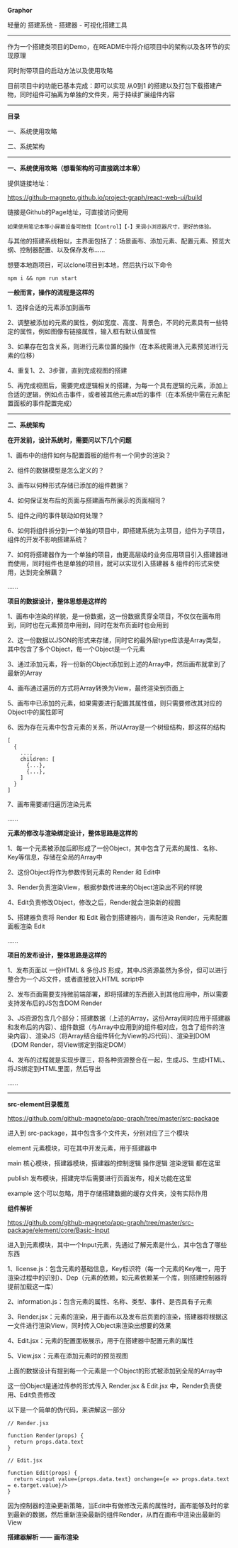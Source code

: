 **Graphor**

轻量的 搭建系统 - 搭建器 - 可视化搭建工具

---

作为一个搭建类项目的Demo，在README中将介绍项目中的架构以及各环节的实现原理

同时附带项目的启动方法以及使用攻略

目前项目中的功能已基本完成：即可以实现 从0到1 的搭建以及打包下载搭建产物，同时组件可抽离为单独的文件夹，用于持续扩展组件内容

---

**目录**

一、系统使用攻略

二、系统架构

---

**一、系统使用攻略（想看架构的可直接跳过本章）**

提供链接地址：

https://github-magneto.github.io/project-graph/react-web-ui/build

链接是Github的Page地址，可直接访问使用


    如果使用笔记本等小屏幕设备可按住【Control】【-】来调小浏览器尺寸，更好的体验。


与其他的搭建系统相似，主界面包括了：场景画布、添加元素、配置元素、预览大纲、控制器配置、以及保存发布......

想要本地跑项目，可以clone项目到本地，然后执行以下命令

    npm i && npm run start

**一般而言，操作的流程是这样的**

1、选择合适的元素添加到画布

2、调整被添加的元素的属性，例如宽度、高度、背景色，不同的元素具有一些特定的属性，例如图像有链接属性，输入框有默认值属性

3、如果存在包含关系，则进行元素位置的操作（在本系统需进入元素预览进行元素的位移）

4、重复1、2、3步骤，直到完成视图的搭建

5、再完成视图后，需要完成逻辑相关的搭建，为每一个具有逻辑的元素，添加上合适的逻辑，例如点击事件，或者被其他元素at后的事件（在本系统中需在元素配置面板的事件配置完成）

---

**二、系统架构**

**在开发前，设计系统时，需要问以下几个问题**

1、画布中的组件如何与配置面板的组件有一个同步的渲染？

2、组件的数据模型是怎么定义的？

3、画布以何种形式存储已添加的组件数据？

4、如何保证发布后的页面与搭建画布所展示的页面相同？

5、组件之间的事件联动如何处理？

6、如何将组件拆分到一个单独的项目中，即搭建系统为主项目，组件为子项目，组件的开发不影响搭建系统？

7、如何将搭建器作为一个单独的项目，由更高层级的业务应用项目引入搭建器进而使用，同时组件也是单独的项目，就可以实现引入搭建器 & 组件的形式来使用，达到完全解藕？

......

**项目的数据设计，整体思想是这样的**

1、画布中渲染的样貌，是一份数据，这一份数据贯穿全项目，不仅仅在画布用到，同时也在元素预览中用到，同时在发布页面时也会用到

2、这一份数据以JSON的形式来存储，同时它的最外层type应该是Array类型，其中包含了多个Object，每一个Object是一个元素

3、通过添加元素，将一份新的Object添加到上述的Array中，然后画布就拿到了最新的Array

4、画布通过遍历的方式将Array转换为View，最终渲染到页面上

5、画布中已添加的元素，如果需要进行配置其属性值，则只需要修改其对应的Object中的属性即可

6、因为存在元素中包含元素的关系，所以Array是一个树级结构，即这样的结构

    [
      {
        ..., 
        children: [
          {...}, 
          {...}, 
        ]
      }
    ]

7、画布需要递归遍历渲染元素

......

**元素的修改与渲染绑定设计，整体思路是这样的**

1、每一个元素被添加后即形成了一份Object，其中包含了元素的属性、名称、Key等信息，存储在全局的Array中

2、这份Object将作为参数传到元素的 Render 和 Edit中

3、Render负责渲染View，根据参数传进来的Object渲染出不同的样貌

4、Edit负责修改Object，修改之后，Render就会渲染新的视图

5、搭建器负责将 Render 和 Edit 融合到搭建器内，画布渲染 Render，元素配置面板渲染 Edit

......

**项目的发布设计，整体思路是这样的**

1、发布页面以 一份HTML & 多份JS 形成，其中JS资源虽然为多份，但可以进行整合为一个JS文件，或者直接放入HTML script中

2、发布页面需要支持微前端部署，即将搭建的东西嵌入到其他应用中，所以需要支持发布后的JS包含DOM Render

3、JS资源包含几个部分：搭建数据（上述的Array，这份Array同时应用于搭建器和发布后的内容）、组件数据（与Array中应用到的组件相对应，包含了组件的渲染内容）、渲染JS（将Array结合组件转化为View的JS代码）、渲染到DOM（DOM Render，将View绑定到指定DOM）

4、发布的过程就是实现步骤三，将各种资源整合在一起，生成JS、生成HTML、将JS绑定到HTML里面，然后导出

......

---

**src-element目录概览**

https://github.com/github-magneto/app-graph/tree/master/src-package

进入到 src-package，其中包含多个文件夹，分别对应了三个模块

element 元素模块，可在其中开发元素，用于搭建器中

main 核心模块，搭建器模块，搭建器的控制逻辑 操作逻辑 渲染逻辑 都在这里

publish 发布模块，搭建完毕后需要进行页面发布，相关功能在这里

example 这个可以忽略，用于存储搭建数据的缓存文件夹，没有实际作用


**组件解析**

https://github.com/github-magneto/app-graph/tree/master/src-package/element/core/Basic-Input

进入到元素模块，其中一个Input元素，先通过了解元素是什么，其中包含了哪些东西

1、license.js：包含元素的基础信息，Key标识符（每一个元素的Key唯一，用于渲染过程中的识别）、Dep（元素的依赖，如元素依赖某一个库，则搭建控制器将提前加载这一库）

2、information.js：包含元素的属性、名称、类型、事件、是否具有子元素

3、Render.jsx：元素的渲染，用于画布以及发布后页面的渲染，搭建器将根据这一文件进行渲染View，同时传入Object来渲染出想要的效果

4、Edit.jsx：元素的配置面板展示，用于在搭建器中配置元素的属性

5、View.jsx：元素在添加元素时的预览视图

上面的数据设计有提到每一个元素是一个Object的形式被添加到全局的Array中

这一份Object是通过传参的形式传入 Render.jsx & Edit.jsx 中，Render负责使用、Edit负责修改

以下是一个简单的伪代码，来讲解这一部分

    // Render.jsx

    function Render(props) {
      return props.data.text
    }

    // Edit.jsx

    function Edit(props) {
      return <input value={props.data.text} onchange={e => props.data.text = e.target.value}/>
    }

因为控制器的渲染更新策略，当Edit中有做修改元素的属性时，画布能够及时的拿到最新的数据，然后重新渲染最新的组件Render，从而在画布中渲染出最新的View

**搭建器解析 —— 画布渲染**